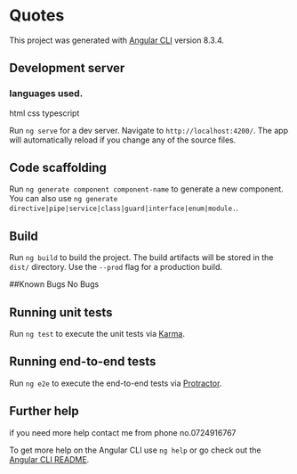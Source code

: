 # Quotes

This project was generated with [Angular CLI](https://github.com/angular/angular-cli) version 8.3.4.

## Development server
### languages used. 
html
css
typescript

Run `ng serve` for a dev server. Navigate to `http://localhost:4200/`. The app will automatically reload if you change any of the source files.

## Code scaffolding

Run `ng generate component component-name` to generate a new component. You can also use `ng generate directive|pipe|service|class|guard|interface|enum|module.`.

## Build

Run `ng build` to build the project. The build artifacts will be stored in the `dist/` directory. Use the `--prod` flag for a production build.

##Known Bugs No Bugs

## Running unit tests

Run `ng test` to execute the unit tests via [Karma](https://karma-runner.github.io).

## Running end-to-end tests

Run `ng e2e` to execute the end-to-end tests via [Protractor](http://www.protractortest.org/).

## Further help
if you need more help contact me from phone no.0724916767 

To get more help on the Angular CLI use `ng help` or go check out the [Angular CLI README](https://github.com/angular/angular-cli/blob/master/README.md).
